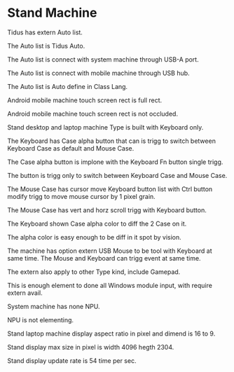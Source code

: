 # Stand Machine

Tidus has extern Auto list.

The Auto list is Tidus Auto.

The Auto list is connect with system machine through USB-A port.

The Auto list is connect with mobile machine through USB hub.

The Auto list is Auto define in Class Lang.

Android mobile machine touch screen rect is full rect.

Android mobile machine touch screen rect is not occluded.

Stand desktop and laptop machine Type is built with Keyboard only.

The Keyboard has Case alpha button that can is trigg to switch between
Keyboard Case as default and Mouse Case.

The Case alpha button is implone with the Keyboard Fn button single trigg.

The button is trigg only to switch between Keyboard Case and Mouse Case.

The Mouse Case has cursor move Keyboard button list with
Ctrl button modify trigg to move mouse cursor by 1 pixel grain.

The Mouse Case has vert and horz scroll trigg with Keyboard button.

The Keyboard shown Case alpha color to diff the 2 Case on it.

The alpha color is easy enough to be diff in it spot by vision.

The machine has option extern USB Mouse to be tool with Keyboard at same time.
The Mouse and Keyboard can trigg event at same time.

The extern also apply to other Type kind, include Gamepad.

This is enough element to done all Windows module input, with require extern avail.

System machine has none NPU.

NPU is not elementing.

Stand laptop machine display aspect ratio in pixel and dimend is 16 to 9.

Stand display max size in pixel is width 4096 hegth 2304.

Stand display update rate is 54 time per sec.